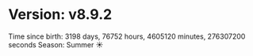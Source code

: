 # Version: v8.9.2
Time since birth: 3198 days, 76752 hours, 4605120 minutes, 276307200 seconds
Season: Summer ☀️
